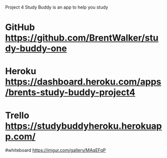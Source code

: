 Project 4 Study Buddy 
is an app to help you study


# GitHub https://github.com/BrentWalker/study-buddy-one
# Heroku https://dashboard.heroku.com/apps/brents-study-buddy-project4
# Trello https://studybuddyheroku.herokuapp.com/
#whiteboard https://imgur.com/gallery/MAqEFqP